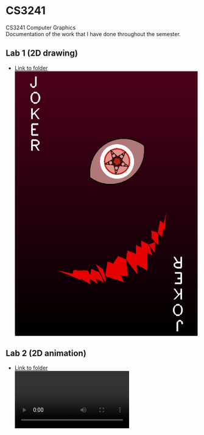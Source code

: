 # CS3241
CS3241 Computer Graphics  
Documentation of the work that I have done throughout the semester.  

## Lab 1 (2D drawing) 
- [Link to folder](CS3241%20Lab%201%20Doodle%20(MSVC))  
![Final Doodle](CS3241%20Lab%201%20Doodle%20(MSVC)/Final.jpg)

## Lab 2 (2D animation)
- [Link to folder](CS3241%20Assignment%202%20Around%20the%20World%20(Windows))  
![Final Product](CS3241%20Assignment%202%20Around%20the%20World%20(Windows)/Final.mp4)
